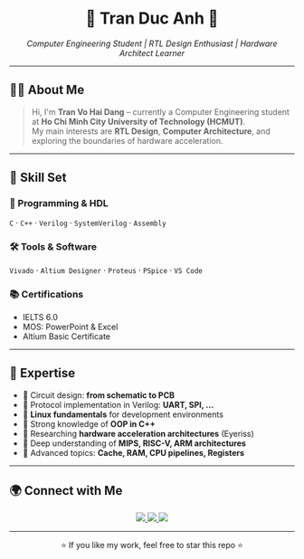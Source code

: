 <h1 align="center">🌌 Tran Duc Anh 🌌</h1>
<p align="center">
  <i>Computer Engineering Student | RTL Design Enthusiast | Hardware Architect Learner</i>
</p>

---

## 🧑‍🎓 About Me
> Hi, I'm **Tran Vo Hai Dang** – currently a Computer Engineering student at **Ho Chi Minh City University of Technology (HCMUT)**.  
> My main interests are **RTL Design**, **Computer Architecture**, and exploring the boundaries of hardware acceleration.  

---

## 🚀 Skill Set

### 🔧 Programming & HDL
`C` · `C++` · `Verilog` · `SystemVerilog` · `Assembly`

### 🛠️ Tools & Software
`Vivado` · `Altium Designer` · `Proteus` · `PSpice` · `VS Code`

### 📚 Certifications
- IELTS 6.0  
- MOS: PowerPoint & Excel  
- Altium Basic Certificate  

---

## 🧠 Expertise
- 🔹 Circuit design: **from schematic to PCB**  
- 🔹 Protocol implementation in Verilog: **UART, SPI, ...**  
- 🔹 **Linux fundamentals** for development environments  
- 🔹 Strong knowledge of **OOP in C++**  
- 🔹 Researching **hardware acceleration architectures** (Eyeriss)  
- 🔹 Deep understanding of **MIPS, RISC-V, ARM architectures**  
- 🔹 Advanced topics: **Cache, RAM, CPU pipelines, Registers**  

---

## 🌍 Connect with Me
<p align="center">
  <a href="https://www.facebook.com/anh.tran.78639?locale=vi_VN">
    <img src="https://img.shields.io/badge/Facebook-1877F2?style=for-the-badge&logo=facebook&logoColor=white"/>
  </a>
  <a href="https://www.linkedin.com/in/anh-tr%E1%BA%A7n-%C4%91%E1%BB%A9c-84116b368/">
    <img src="https://img.shields.io/badge/LinkedIn-0A66C2?style=for-the-badge&logo=linkedin&logoColor=white"/>
  </a>
  <a href="mailto:20211.tranducanh.dbk@gmail.com">
    <img src="https://img.shields.io/badge/Email-D14836?style=for-the-badge&logo=gmail&logoColor=white"/>
  </a>
</p>

---

<p align="center">⭐ If you like my work, feel free to star this repo ⭐</p>
